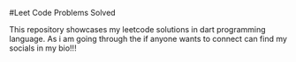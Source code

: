#Leet Code Problems Solved

This repository showcases my leetcode solutions in dart programming language. As i am going through the if anyone wants to connect can find my socials in my bio!!!
